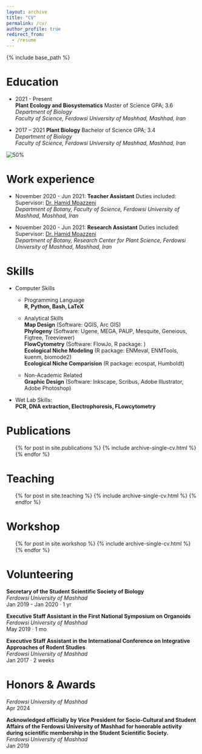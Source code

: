 ```yaml
---
layout: archive
title: "CV"
permalink: /cv/
author_profile: true
redirect_from:
  - /resume
---
```


{% include base_path %}

Education
======
* 2021 - Present <br>
  **Plant Ecology and Biosystematics** <be>
  Master of Science<be>
  GPA; 3.6 <br>
  *Department of Biology* <br>
  *Faculty of Science, Ferdowsi University of Mashhad, Mashhad, Iran*<be>

* 2017 – 2021 <be>
  **Plant Biology** <be>
  Bachelor of Science <be>
  GPA; 3.4 <br>
  *Department of Biology* <br>
  *Faculty of Science, Ferdowsi University of Mashhad, Mashhad, Iran* <br>

![50%](https://progress-bar.dev/50)

  
Work experience
======
* November 2020 - Jun 2021:<be>
  **Teacher Assistant**<be>
  Duties included: <be>
  Supervisor: [Dr. Hamid Moazzeni](https://scholar.google.com/citations?hl=en&user=H8J7BPe_gNkC)<br>
  *Department of Botany, Faculty of Science, Ferdowsi University of Mashhad, Mashhad, Iran*<br>

* November 2020 - Jun 2021:<be>
  **Research Assistant**<be>
  Duties included: <be>
  Supervisor: [Dr. Hamid Moazzeni](https://scholar.google.com/citations?hl=en&user=H8J7BPe_gNkC)<br>
  *Department of Botany, Research Center for Plant Science, Ferdowsi University of Mashhad, Mashhad, Iran*<br>

Skills
======
* Computer Skills

    * Programming Language<br>
      **R, Python, Bash, LaTeX**

    * Analytical Skills<br>
        **Map Design** (Software: QGIS, Arc GIS)<br>
        **Phylogeny** (Software: Ugene, MEGA, PAUP, Mesquite, Geneious, Figtree, Treeviewer)<br>
        **FlowCytometry** (Software: FlowJo, R package: )<br>
        **Ecological Niche Modeling** (R package: ENMeval, ENMTools, kuenm, biomode2)<br>
        **Ecological Niche Comparision** (R package: ecospat, Humboldt)<br>

    * Non-Academic Related<br>
    **Graphic Design** (Software: Inkscape, Scribus, Adobe Illustrator, Adobe Photoshop)


* Wet Lab Skills:<br>
  **PCR, DNA extraction, Electrophoresis, FLowcytometry**
  


Publications
======
  <ul>{% for post in site.publications %}
    {% include archive-single-cv.html %}
  {% endfor %}</ul>

Teaching
======
  <ul>{% for post in site.teaching %}
    {% include archive-single-cv.html %}
  {% endfor %}</ul>

Workshop
======
  <ul>{% for post in site.workshop %}
    {% include archive-single-cv.html %}
  {% endfor %}</ul>

Volunteering
======
**Secretary of the Student Scientific Society of Biology**<br>
*Ferdowsi University of Mashhad*<br>
Jan 2019 - Jan 2020 · 1 yr<br>

**Executive Staff Assistant in the First National Symposium on Organoids**<br>
*Ferdowsi University of Mashhad*<br>
May 2019 · 1 mo<br>

**Executive Staff Assistant in the International Conference on Integrative Approaches of Rodent Studies**<br>
*Ferdowsi University of Mashhad*<br>
Jan 2017 · 2 weeks<br>

Honors & Awards
======

*Ferdowsi University of Mashhad*<br>
Apr 2024<br>

**Acknowledged officially by Vice President for Socio-Cultural and Student Affairs of the Ferdowsi University of Mashhad for honorable activity during scientific membership in the Student Scientific Society.**<br>
*Ferdowsi University of Mashhad*<br>
Jan 2019

